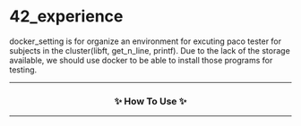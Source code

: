 # 42_experience

docker_setting is for organize an environment for excuting paco tester for subjects in the cluster(libft, get_n_line, printf).
Due to the lack of the storage available, we should use docker to be able to install those programs for testing.

<hr>
<h3 align="center">✨ How To Use ✨</h3>
<hr>

